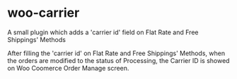 # woo-carrier
A small plugin which adds a 'carrier id' field on Flat Rate and Free Shippings' Methods

After filling the 'carrier id' on Flat Rate and Free Shippings' Methods, when the orders are modified to the status of Processing, the Carrier ID is showed on Woo Coomerce Order Manage screen.

